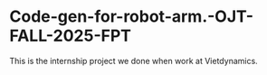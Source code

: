 # Code-gen-for-robot-arm.-OJT-FALL-2025-FPT
This is the internship project we done when work at Vietdynamics.
